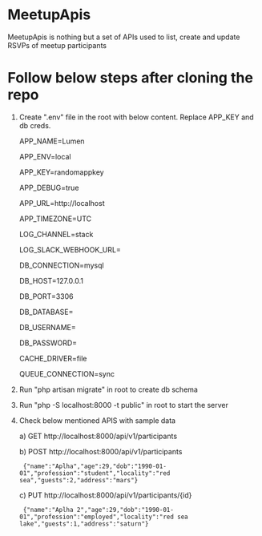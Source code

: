 # MeetupApis
MeetupApis is nothing but a set of APIs used to list, create and update RSVPs of meetup participants

# Follow below steps after cloning the repo
1. Create ".env" file in the root with below content. Replace APP_KEY and db creds.

    APP_NAME=Lumen
    
    APP_ENV=local
    
    APP_KEY=randomappkey
    
    APP_DEBUG=true
    
    APP_URL=http://localhost
    
    APP_TIMEZONE=UTC

    LOG_CHANNEL=stack
    
    LOG_SLACK_WEBHOOK_URL=

    DB_CONNECTION=mysql
    
    DB_HOST=127.0.0.1
    
    DB_PORT=3306
    
    DB_DATABASE=
    
    DB_USERNAME=
    
    DB_PASSWORD=

    CACHE_DRIVER=file
    
    QUEUE_CONNECTION=sync

2. Run "php artisan migrate" in root to create db schema

3. Run "php -S localhost:8000 -t public" in root to start the server

3. Check below mentioned APIS with sample data
    
    a) GET http://localhost:8000/api/v1/participants
    
    b) POST http://localhost:8000/api/v1/participants
    
        {"name":"Aplha","age":29,"dob":"1990-01-01","profession":"student","locality":"red sea","guests":2,"address":"mars"}
    
    c) PUT http://localhost:8000/api/v1/participants/{id}
    
        {"name":"Aplha 2","age":29,"dob":"1990-01-01","profession":"employed","locality":"red sea lake","guests":1,"address":"saturn"}




